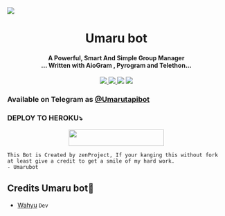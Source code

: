 


  <img src="https://telegra.ph/file/079bfb48ea2aab709b01e.jpg">
<h1 align="center"><b> Umaru bot </b></h1>
</p>
<h4 align="center">A Powerful, Smart And Simple Group Manager <br> ... Written with AioGram , Pyrogram and Telethon...</h4>
<p align='center'>
  <a href="https://www.python.org/" alt="made-with-python"> <img src="https://img.shields.io/badge/Made%20with-Python-1f425f.svg?style=flat-square&logo=python&color=blue" /> </a>
  <a href="https://github.com/wahyu213/LunaRobotV2/graphs/commit-activity" alt="Maintenance"> <img src="https://img.shields.io/badge/Maintained%3F-yes-green.svg?style=flat-square" /> </a>
  <a href="https://t.me/UmaruSupport"><img src="https://img.shields.io/badge/Join-umaru%20support-red.svg?logo=Telegram"></a>
  <a href="https://t.me/zenfrans"><img src="https://img.shields.io/badge/Developer-Umaru%20bot-blue.svg?logo=telegram"></a>


### Available on Telegram as [@Umarutapibot](https://t.me/Umarutapibot)

### DEPLOY TO HEROKU⤵️
<p align="center"><a href="https://heroku.com/deploy?template=https://github.com/Wahyu213Umarubot2"> <img src="https://img.shields.io/badge/Deploy%20To%20Heroku-black?style=for-the-badge&logo=heroku" width="220" height="38.45"/></a></p>

```
This Bot is Created by zenProject, If your kanging this without fork at least give a credit to get a smile of my hard work. 
- Umarubot

```

## Credits Umaru bot💫

- [Wahyu](https://github/Wahyu213) ``Dev``

